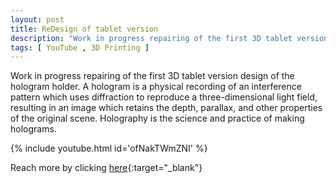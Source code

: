 ```yaml
---
layout: post
title: ReDesign of tablet version
description: "Work in progress repairing of the first 3D tablet version design of the hologram holder"
tags: [ YouTube , 3D Printing ]
---
```


Work in progress repairing of the first 3D tablet version design of the hologram holder. A hologram is a physical recording of an interference pattern which uses diffraction to reproduce a three-dimensional light field, resulting in an image which retains the depth, parallax, and other properties of the original scene. Holography is the science and practice of making holograms.

{% include youtube.html id='ofNakTWmZNI' %}

Reach more by clicking [here](https://www.youtube.com/channel/UCCoJksLKmc7Kg78z7Y7U4iA){:target="_blank"} 